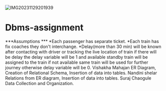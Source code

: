 ![IMG20231129201939](https://github.com/nandinishelar/Dbms-assignment/assets/99242347/832934e8-f431-4eff-b65f-4121aeb376a4)

# Dbms-assignment
***Assumptions ***
*Each passenger has separate ticket.
*Each train has fix coaches they don't interchange.
*Delay(more than 30 min) will be known after contacting with driver or tracking the live location of train if there will be delay the delay variable will be 1 and available standby train will be assigned to the train if not available same train will be used for further journey otherwise delay variable will be 0.
    Vishakha Mahajan
ER Diagram, Creation of Relational Schema, Insertion of data into tables.
Nandini shelar
Relations from ER diagram, Insertion of data into tables.
Suraj Chaogule
Data Collection and Organization.
